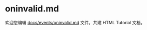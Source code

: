 oninvalid.md
===

欢迎您编辑 <a target="__blank" href="https://github.com/jaywcjlove/html-tutorial/blob/main/docs/events/oninvalid.md">docs/events/oninvalid.md</a> 文件，共建 HTML Tutorial 文档。